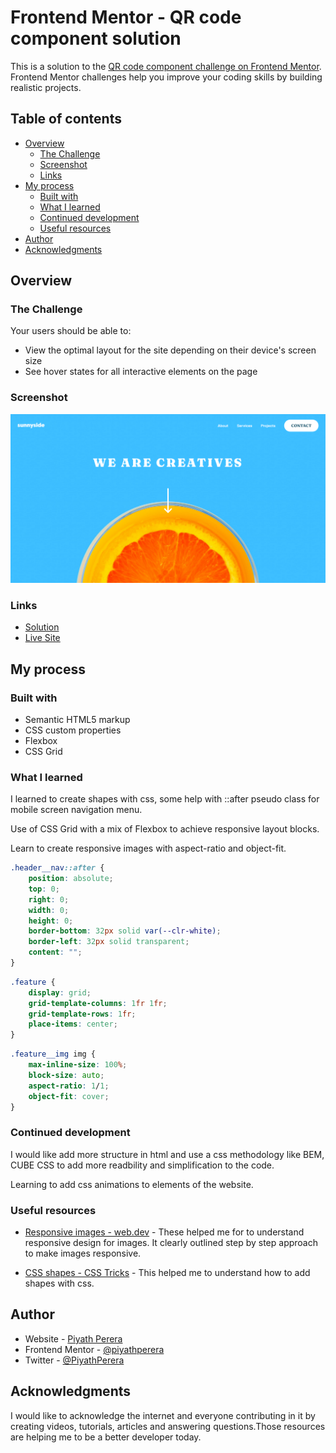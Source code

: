 # Frontend Mentor - QR code component solution

This is a solution to the [QR code component challenge on Frontend Mentor](https://www.frontendmentor.io/challenges/huddle-landing-page-with-curved-sections-5ca5ecd01e82137ec91a50f2). Frontend Mentor challenges help you improve your coding skills by building realistic projects.

## Table of contents

-   [Overview](#overview)
    -   [The Challenge](#the-challenge)
    -   [Screenshot](#screenshot)
    -   [Links](#links)
-   [My process](#my-process)
    -   [Built with](#built-with)
    -   [What I learned](#what-i-learned)
    -   [Continued development](#continued-development)
    -   [Useful resources](#useful-resources)
-   [Author](#author)
-   [Acknowledgments](#acknowledgments)

## Overview

### The Challenge

Your users should be able to:

-   View the optimal layout for the site depending on their device's screen size
-   See hover states for all interactive elements on the page

### Screenshot

![](./images/Screenshot_1440.png)

<!-- ![](./images/Screenshot_1440_full.png) -->

### Links

-   [Solution](https://www.frontendmentor.io/solutions/qr-code-component-using-html-and-css-rkkG2nDVc)
-   [Live Site](https://frontend-mentor-challeneges.netlify.app/sunnyside-agency-landing-page/)

## My process

### Built with

-   Semantic HTML5 markup
-   CSS custom properties
-   Flexbox
-   CSS Grid

### What I learned

I learned to create shapes with css, some help with ::after pseudo class for mobile screen navigation menu.

Use of CSS Grid with a mix of Flexbox to achieve responsive layout blocks.

Learn to create responsive images with aspect-ratio and object-fit.

```css
.header__nav::after {
    position: absolute;
    top: 0;
    right: 0;
    width: 0;
    height: 0;
    border-bottom: 32px solid var(--clr-white);
    border-left: 32px solid transparent;
    content: "";
}
```

```css
.feature {
    display: grid;
    grid-template-columns: 1fr 1fr;
    grid-template-rows: 1fr;
    place-items: center;
}
```

```css
.feature__img img {
    max-inline-size: 100%;
    block-size: auto;
    aspect-ratio: 1/1;
    object-fit: cover;
}
```

### Continued development

I would like add more structure in html and use a css methodology like BEM, CUBE CSS to add more readbility and simplification to the code.

Learning to add css animations to elements of the website.

### Useful resources

-   [Responsive images - web.dev](https://web.dev/learn/design/responsive-images/) - These helped me for to understand responsive design for images. It clearly outlined step by step approach to make images responsive.

-   [CSS shapes - CSS Tricks](https://css-tricks.com/the-shapes-of-css/) - This helped me to understand how to add shapes with css.

## Author

-   Website - [Piyath Perera](https://piyathperera.netlify.app)
-   Frontend Mentor - [@piyathperera](https://www.frontendmentor.io/profile/piyathperera)
-   Twitter - [@PiyathPerera](https://www.twitter.com/PiyathPerera)

## Acknowledgments

I would like to acknowledge the internet and everyone contributing in it by creating videos, tutorials, articles and answering questions.Those resources are helping me to be a better developer today.
